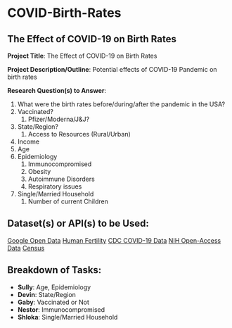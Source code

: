 
# COVID-Birth-Rates

## The Effect of COVID-19 on Birth Rates

**Project Title**: The Effect of COVID-19 on Birth Rates

**Project Description/Outline**: Potential effects of COVID-19 Pandemic on birth rates

**Research Question(s) to Answer**:

1. What were the birth rates before/during/after the pandemic in the USA?
2. Vaccinated?
	1. Pfizer/Moderna/J&J?
3. State/Region?
	1. Access to Resources (Rural/Urban)
4. Income
5. Age
6. Epidemiology
	1. Immunocompromised
	2. Obesity
	3. Autoimmune Disorders
	4. Respiratory issues
7. Single/Married Household
	1. Number of current Children

## Dataset(s) or API(s) to be Used:

[Google Open Data](https://health.google.com/covid-19/open-data/raw-data)
[Human Fertility](https://www.humanfertility.org/Data/STFF)
[CDC COVID-19 Data](https://data.cdc.gov/NCHS/Provisional-COVID-19-Deaths-by-Sex-and-Age/9bhg-hcku)
[NIH Open-Access Data](https://datascience.nih.gov/covid-19-open-access-resources)
[Census](https://www.census.gov/library/stories/2023/05/family-households-still-the-majority.html)

## Breakdown of Tasks:

- **Sully**: Age, Epidemiology
- **Devin**: State/Region
- **Gaby**: Vaccinated or Not
- **Nestor**: Immunocompromised
- **Shloka**: Single/Married Household
